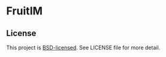 # FruitIM

## License

This project is [BSD-licensed](http://www.opensource.org/licenses/BSD-3-Clause). See LICENSE file for more detail.
